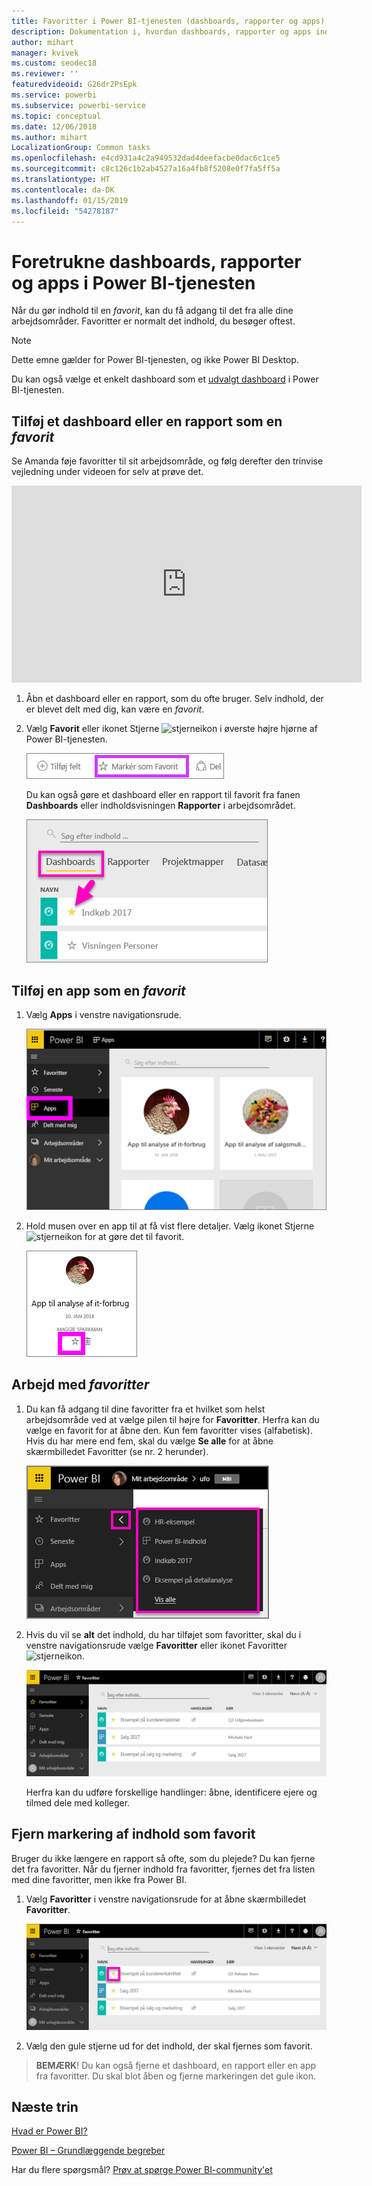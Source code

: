 ```yaml
---
title: Favoritter i Power BI-tjenesten (dashboards, rapporter og apps)
description: Dokumentation i, hvordan dashboards, rapporter og apps indstilles som favoritter i Power BI-tjenesten
author: mihart
manager: kvivek
ms.custom: seodec18
ms.reviewer: ''
featuredvideoid: G26dr2PsEpk
ms.service: powerbi
ms.subservice: powerbi-service
ms.topic: conceptual
ms.date: 12/06/2018
ms.author: mihart
LocalizationGroup: Common tasks
ms.openlocfilehash: e4cd931a4c2a949532dad4deefacbe0dac6c1ce5
ms.sourcegitcommit: c8c126c1b2ab4527a16a4fb8f5208e0f7fa5ff5a
ms.translationtype: HT
ms.contentlocale: da-DK
ms.lasthandoff: 01/15/2019
ms.locfileid: "54278187"
---
```

# <a name="favorite-dashboards-reports-and-apps-in-power-bi-service"></a>Foretrukne dashboards, rapporter og apps i Power BI-tjenesten
Når du gør indhold til en *favorit*, kan du få adgang til det fra alle dine arbejdsområder.  Favoritter er normalt det indhold, du besøger oftest.

> [!NOTE]
> Dette emne gælder for Power BI-tjenesten, og ikke Power BI Desktop.
> 
> 

Du kan også vælge et enkelt dashboard som et [udvalgt dashboard](end-user-featured.md) i Power BI-tjenesten.

## <a name="add-a-dashboard-or-report-as-a-favorite"></a>Tilføj et dashboard eller en rapport som en *favorit*
Se Amanda føje favoritter til sit arbejdsområde, og følg derefter den trinvise vejledning under videoen for selv at prøve det.

<iframe width="560" height="315" src="https://www.youtube.com/embed/G26dr2PsEpk" frameborder="0" allowfullscreen></iframe>


1. Åbn et dashboard eller en rapport, som du ofte bruger. Selv indhold, der er blevet delt med dig, kan være en *favorit*.
2. Vælg **Favorit** eller ikonet Stjerne ![stjerneikon](./media/end-user-favorite/power-bi-favorite-icon.png) i øverste højre hjørne af Power BI-tjenesten.
   
   ![ikonet Favoritter](./media/end-user-favorite/powerbi-dashboard-favorite.png)
   
   Du kan også gøre et dashboard eller en rapport til favorit fra fanen **Dashboards** eller indholdsvisningen **Rapporter** i arbejdsområdet.
   
   ![Fanen Dashboard med en gul stjerne](./media/end-user-favorite/power-bi-dashboard-favorite.png)

## <a name="add-an-app-as-a-favorite"></a>Tilføj en app som en *favorit*

1. Vælg **Apps** i venstre navigationsrude.

   ![dashboard](./media/end-user-favorite/power-bi-favorite-apps.png)

2. Hold musen over en app til at få vist flere detaljer.  Vælg ikonet Stjerne ![stjerneikon](./media/end-user-favorite/power-bi-favorite-icon.png)  for at gøre det til favorit.
   
   ![peg på en app](./media/end-user-favorite/power-bi-favorite-app.png)

## <a name="working-with-favorites"></a>Arbejd med *favoritter*
1. Du kan få adgang til dine favoritter fra et hvilket som helst arbejdsområde ved at vælge pilen til højre for **Favoritter**.  Herfra kan du vælge en favorit for at åbne den. Kun fem favoritter vises (alfabetisk). Hvis du har mere end fem, skal du vælge **Se alle** for at åbne skærmbilledet Favoritter (se nr. 2 herunder). 
   
   ![Pop op-vinduet Favoritter](./media/end-user-favorite/power-bi-favorite-flyout-new.png)
2. Hvis du vil se **alt** det indhold, du har tilføjet som favoritter, skal du i venstre navigationsrude vælge **Favoritter** eller ikonet Favoritter ![stjerneikon](./media/end-user-favorite/power-bi-favorites-icon.png).  
   
    ![vinduet favorit](./media/end-user-favorite/power-bi-favorites-screen.png)
   
   Herfra kan du udføre forskellige handlinger: åbne, identificere ejere og tilmed dele med kolleger.

## <a name="unfavorite-content"></a>Fjern markering af indhold som favorit
Bruger du ikke længere en rapport så ofte, som du plejede?  Du kan fjerne det fra favoritter. Når du fjerner indhold fra favoritter, fjernes det fra listen med dine favoritter, men ikke fra Power BI.

1. Vælg **Favoritter** i venstre navigationsrude for at åbne skærmbilledet **Favoritter**.
   
   ![Skærmbilledet Favoritter](./media/end-user-favorite/power-bi-unfavorites-screen.png)
2. Vælg den gule stjerne ud for det indhold, der skal fjernes som favorit.

> **BEMÆRK**! Du kan også fjerne et dashboard, en rapport eller en app fra favoritter. Du skal blot åben og fjerne markeringen det gule ikon.   
> 
> 

## <a name="next-steps"></a>Næste trin
[Hvad er Power BI?](../power-bi-overview.md)

[Power BI – Grundlæggende begreber](end-user-basic-concepts.md)

Har du flere spørgsmål? [Prøv at spørge Power BI-community'et](http://community.powerbi.com/)

